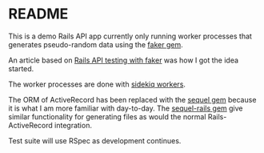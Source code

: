 # README

This is a demo Rails API app currently only running worker processes that generates pseudo-random data using the 
[faker gem](https://github.com/stympy/faker).

An article based on [Rails API testing with faker](https://medium.com/@sedwardscode/how-to-properly-test-a-rails-api-with-rspec-f15cbe1dfd11) was how I got the idea started.

The worker processes are done with [sidekiq workers](https://github.com/mperham/sidekiq/wiki/Getting-Started#rails).

The ORM of ActiveRecord has been replaced with the [sequel gem](https://github.com/jeremyevans/sequel)
because it is what I am more familiar with day-to-day. The [sequel-rails gem](https://github.com/TalentBox/sequel-rails)
give similar functionality for generating files as would the normal Rails-ActiveRecord integration.

Test suite will use RSpec as development continues.
